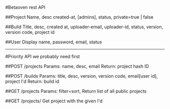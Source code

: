 #Betaoven rest API

##Project
Name, desc created-at, [admins], status, private=true | false

##Build
Title, desc, created at, uploader-email, uploader-id, status, version, version code, project id

##User
Display name, password, email, status

------
#Priority API we probably need first

##POST /projects
Params: name, desc, email
Return: project hash ID

##POST /builds
Params: title, desc, version, version code, email[user id], project I'd
Return: build id

##GET /projects
Params: filter=sort,
Return list of all public projects

##GET /projects/<ID>
Get project with the given I'd